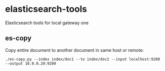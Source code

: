 # elasticsearch-tools
Elasticsearch tools for local gateway one


## es-copy

Copy entire document to another document in same host or remote:

`./es-copy.py --index index/doc1 --to index/doc2 --input localhost:9200 --output 10.0.0.20:9200`
